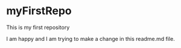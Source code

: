 # myFirstRepo
This is my first repository

I am happy and I am trying to make a change in this readme.md file.
